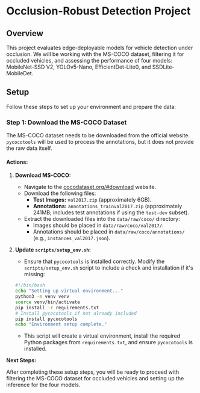 # Occlusion-Robust Detection Project

## Overview

This project evaluates edge-deployable models for vehicle detection under occlusion. We will be working with the MS-COCO dataset, filtering it for occluded vehicles, and assessing the performance of four models: MobileNet-SSD V2, YOLOv5-Nano, EfficientDet-Lite0, and SSDLite-MobileDet.

## Setup

Follow these steps to set up your environment and prepare the data:

### Step 1: Download the MS-COCO Dataset

The MS-COCO dataset needs to be downloaded from the official website. `pycocotools` will be used to process the annotations, but it does not provide the raw data itself.

#### Actions:

1.  **Download MS-COCO:**

    - Navigate to the [cocodataset.org/#download](http://cocodataset.org/#download) website.
    - Download the following files:
      - **Test Images:** `val2017.zip` (approximately 6GB).
      - **Annotations:** `annotations_trainval2017.zip` (approximately 241MB; includes test annotations if using the `test-dev` subset).
    - Extract the downloaded files into the `data/raw/coco/` directory:
      - Images should be placed in `data/raw/coco/val2017/`.
      - Annotations should be placed in `data/raw/coco/annotations/` (e.g., `instances_val2017.json`).

2.  **Update `scripts/setup_env.sh`:**

    - Ensure that `pycocotools` is installed correctly. Modify the `scripts/setup_env.sh` script to include a check and installation if it's missing:

    ```bash
    #!/bin/bash
    echo "Setting up virtual environment..."
    python3 -m venv venv
    source venv/bin/activate
    pip install -r requirements.txt
    # Install pycocotools if not already included
    pip install pycocotools
    echo "Environment setup complete."
    ```

    - This script will create a virtual environment, install the required Python packages from `requirements.txt`, and ensure `pycocotools` is installed.

**Next Steps:**

After completing these setup steps, you will be ready to proceed with filtering the MS-COCO dataset for occluded vehicles and setting up the inference for the four models.

